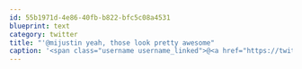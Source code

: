 ```yaml
---
id: 55b1971d-4e86-40fb-b822-bfc5c08a4531
blueprint: text
category: twitter
title: "'@mijustin yeah, those look pretty awesome"
caption: '<span class="username username_linked">@<a href="https://twitter.com/mijustin" title="Justin Jackson">mijustin</a></span> yeah, those look pretty awesome'
---
```

